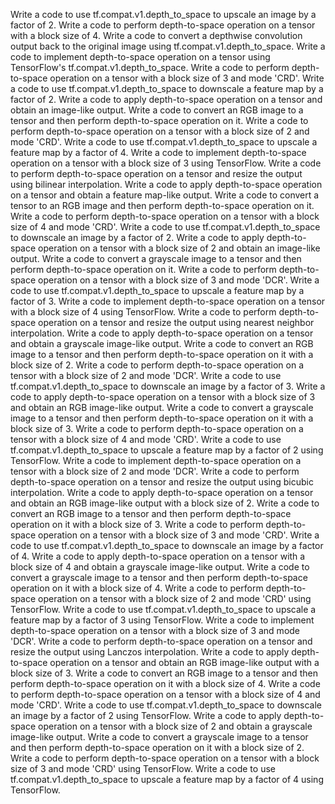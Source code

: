 Write a code to use tf.compat.v1.depth_to_space to upscale an image by a factor of 2.
Write a code to perform depth-to-space operation on a tensor with a block size of 4.
Write a code to convert a depthwise convolution output back to the original image using tf.compat.v1.depth_to_space.
Write a code to implement depth-to-space operation on a tensor using TensorFlow's tf.compat.v1.depth_to_space.
Write a code to perform depth-to-space operation on a tensor with a block size of 3 and mode 'CRD'.
Write a code to use tf.compat.v1.depth_to_space to downscale a feature map by a factor of 2.
Write a code to apply depth-to-space operation on a tensor and obtain an image-like output.
Write a code to convert an RGB image to a tensor and then perform depth-to-space operation on it.
Write a code to perform depth-to-space operation on a tensor with a block size of 2 and mode 'CRD'.
Write a code to use tf.compat.v1.depth_to_space to upscale a feature map by a factor of 4.
Write a code to implement depth-to-space operation on a tensor with a block size of 3 using TensorFlow.
Write a code to perform depth-to-space operation on a tensor and resize the output using bilinear interpolation.
Write a code to apply depth-to-space operation on a tensor and obtain a feature map-like output.
Write a code to convert a tensor to an RGB image and then perform depth-to-space operation on it.
Write a code to perform depth-to-space operation on a tensor with a block size of 4 and mode 'CRD'.
Write a code to use tf.compat.v1.depth_to_space to downscale an image by a factor of 2.
Write a code to apply depth-to-space operation on a tensor with a block size of 2 and obtain an image-like output.
Write a code to convert a grayscale image to a tensor and then perform depth-to-space operation on it.
Write a code to perform depth-to-space operation on a tensor with a block size of 3 and mode 'DCR'.
Write a code to use tf.compat.v1.depth_to_space to upscale a feature map by a factor of 3.
Write a code to implement depth-to-space operation on a tensor with a block size of 4 using TensorFlow.
Write a code to perform depth-to-space operation on a tensor and resize the output using nearest neighbor interpolation.
Write a code to apply depth-to-space operation on a tensor and obtain a grayscale image-like output.
Write a code to convert an RGB image to a tensor and then perform depth-to-space operation on it with a block size of 2.
Write a code to perform depth-to-space operation on a tensor with a block size of 2 and mode 'DCR'.
Write a code to use tf.compat.v1.depth_to_space to downscale an image by a factor of 3.
Write a code to apply depth-to-space operation on a tensor with a block size of 3 and obtain an RGB image-like output.
Write a code to convert a grayscale image to a tensor and then perform depth-to-space operation on it with a block size of 3.
Write a code to perform depth-to-space operation on a tensor with a block size of 4 and mode 'CRD'.
Write a code to use tf.compat.v1.depth_to_space to upscale a feature map by a factor of 2 using TensorFlow.
Write a code to implement depth-to-space operation on a tensor with a block size of 2 and mode 'DCR'.
Write a code to perform depth-to-space operation on a tensor and resize the output using bicubic interpolation.
Write a code to apply depth-to-space operation on a tensor and obtain an RGB image-like output with a block size of 2.
Write a code to convert an RGB image to a tensor and then perform depth-to-space operation on it with a block size of 3.
Write a code to perform depth-to-space operation on a tensor with a block size of 3 and mode 'CRD'.
Write a code to use tf.compat.v1.depth_to_space to downscale an image by a factor of 4.
Write a code to apply depth-to-space operation on a tensor with a block size of 4 and obtain a grayscale image-like output.
Write a code to convert a grayscale image to a tensor and then perform depth-to-space operation on it with a block size of 4.
Write a code to perform depth-to-space operation on a tensor with a block size of 2 and mode 'CRD' using TensorFlow.
Write a code to use tf.compat.v1.depth_to_space to upscale a feature map by a factor of 3 using TensorFlow.
Write a code to implement depth-to-space operation on a tensor with a block size of 3 and mode 'DCR'.
Write a code to perform depth-to-space operation on a tensor and resize the output using Lanczos interpolation.
Write a code to apply depth-to-space operation on a tensor and obtain an RGB image-like output with a block size of 3.
Write a code to convert an RGB image to a tensor and then perform depth-to-space operation on it with a block size of 4.
Write a code to perform depth-to-space operation on a tensor with a block size of 4 and mode 'CRD'.
Write a code to use tf.compat.v1.depth_to_space to downscale an image by a factor of 2 using TensorFlow.
Write a code to apply depth-to-space operation on a tensor with a block size of 2 and obtain a grayscale image-like output.
Write a code to convert a grayscale image to a tensor and then perform depth-to-space operation on it with a block size of 2.
Write a code to perform depth-to-space operation on a tensor with a block size of 3 and mode 'CRD' using TensorFlow.
Write a code to use tf.compat.v1.depth_to_space to upscale a feature map by a factor of 4 using TensorFlow.